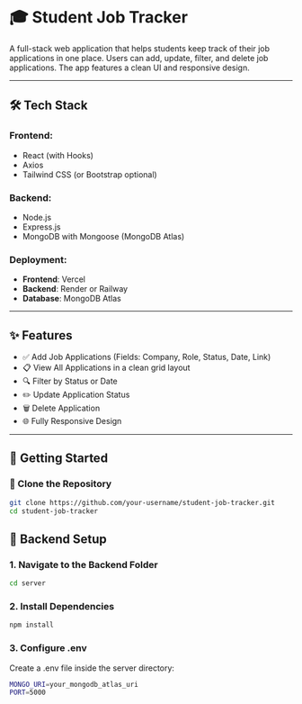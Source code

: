 # 🎓 Student Job Tracker

A full-stack web application that helps students keep track of their job applications in one place. Users can add, update, filter, and delete job applications. The app features a clean UI and responsive design.

---

## 🛠 Tech Stack

### Frontend:
- React (with Hooks)
- Axios
- Tailwind CSS (or Bootstrap optional)

### Backend:
- Node.js
- Express.js
- MongoDB with Mongoose (MongoDB Atlas)

### Deployment:
- **Frontend**: Vercel  
- **Backend**: Render or Railway  
- **Database**: MongoDB Atlas

---

## ✨ Features

- ✅ Add Job Applications (Fields: Company, Role, Status, Date, Link)
- 📋 View All Applications in a clean grid layout
- 🔍 Filter by Status or Date
- ✏️ Update Application Status
- 🗑 Delete Application
- 🌐 Fully Responsive Design

---

## 🚀 Getting Started

### 📁 Clone the Repository

```bash
git clone https://github.com/your-username/student-job-tracker.git
cd student-job-tracker
```

## 🔧 Backend Setup

### 1. Navigate to the Backend Folder

```bash
cd server
```

### 2. Install Dependencies

```bash
npm install
```

### 3. Configure .env

Create a .env file inside the server directory:

```bash
MONGO_URI=your_mongodb_atlas_uri
PORT=5000
```

